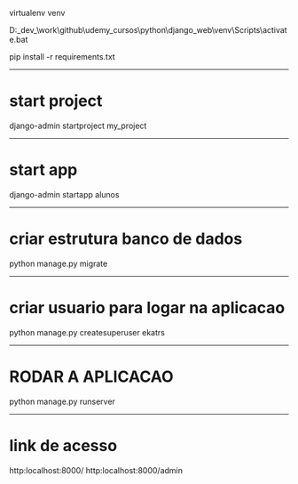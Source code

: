 virtualenv venv

D:\_dev_\work\github\udemy_cursos\python\django_web\venv\Scripts\activate.bat

pip install -r requirements.txt


---
# start project
django-admin startproject my_project

---
# start app
django-admin startapp alunos

---
# criar estrutura banco de dados
python manage.py migrate

---
# criar usuario para logar na aplicacao
python manage.py createsuperuser
ekatrs

---
# RODAR A APLICACAO
python manage.py runserver

---
# link de acesso
http:localhost:8000/
http:localhost:8000/admin